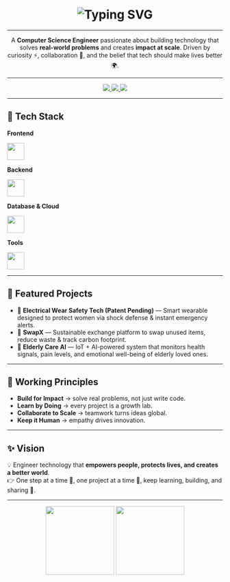 <!-- Typing Animation -->
<h1 align="center">
  <img src="https://readme-typing-svg.herokuapp.com?font=Fira+Code&weight=600&size=28&pause=1000&color=1E90FF&center=true&vCenter=true&width=600&lines=Hey%2C+I'm+Lekshmi+Priya+👋;Computer+Science+Engineer+%F0%9F%92%BB;Building+Tech+for+Real-World+Impact+%F0%9F%9A%80" alt="Typing SVG" />
</h1>

---

<!-- Quick Intro -->
<p align="center">
A <b>Computer Science Engineer</b> passionate about building technology that solves 
<b>real-world problems</b> and creates <b>impact at scale</b>.  
Driven by curiosity ⚡, collaboration 🤝, and the belief that tech should make lives better 🌍.
</p>

---

<!-- Socials -->
<p align="center">
  <a href="https://your-portfolio-link.com">
    <img src="https://img.shields.io/badge/Portfolio-1E90FF?style=for-the-badge&logo=firefox&logoColor=white" />
  </a>
  <a href="https://github.com/yourgithub">
    <img src="https://img.shields.io/badge/GitHub-000000?style=for-the-badge&logo=github&logoColor=white" />
  </a>
  <a href="https://linkedin.com/in/yourlinkedin">
    <img src="https://img.shields.io/badge/LinkedIn-0077B5?style=for-the-badge&logo=linkedin&logoColor=white" />
  </a>
</p>

---

## 🚀 Tech Stack

**Frontend**  
<p>
  <img src="https://skillicons.dev/icons?i=html,css,js,react,flutter" height="40"/>
</p>

**Backend**  
<p>
  <img src="https://skillicons.dev/icons?i=nodejs,express,python,java" height="40"/>
</p>

**Database & Cloud**  
<p>
  <img src="https://skillicons.dev/icons?i=mysql,postgresql,mongodb,firebase,aws" height="40"/>
</p>

**Tools**  
<p>
  <img src="https://skillicons.dev/icons?i=git,github,vscode,postman,figma" height="40"/>
</p>

---

## 📘 Featured Projects

- 🔐 **Electrical Wear Safety Tech (Patent Pending)** — Smart wearable designed to protect women via shock defense & instant emergency alerts.  
- 🔄 **SwapX** — Sustainable exchange platform to swap unused items, reduce waste & track carbon footprint.  
- 🧓 **Elderly Care AI** — IoT + AI-powered system that monitors health signals, pain levels, and emotional well-being of elderly loved ones.  

---

## 🌟 Working Principles  

- **Build for Impact** → solve real problems, not just write code.  
- **Learn by Doing** → every project is a growth lab.  
- **Collaborate to Scale** → teamwork turns ideas global.  
- **Keep it Human** → empathy drives innovation.  

---

## ✨ Vision  

💡 Engineer technology that **empowers people, protects lives, and creates a better world**.  
👉 One step at a time 🏃, one project at a time 📘, keep learning, building, and sharing 🚀.  

---

<!-- GitHub Stats -->
<p align="center">
  <img src="https://github-readme-stats.vercel.app/api?username=yourgithub&show_icons=true&theme=tokyonight" height="160" />
  <img src="https://github-readme-stats.vercel.app/api/top-langs/?username=yourgithub&layout=compact&theme=tokyonight" height="160" />
</p>
